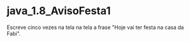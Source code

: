 # java_1.8_AvisoFesta1
Escreve cinco vezes na tela na tela a frase "Hoje vai ter festa na casa da Fabi".
